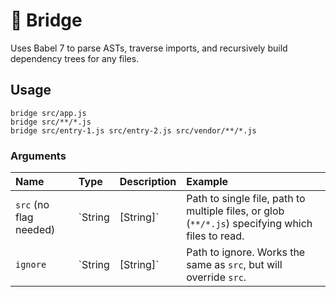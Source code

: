 # 🌉 Bridge

Uses Babel 7 to parse ASTs, traverse imports, and recursively build
dependency trees for any files.

## Usage

```
bridge src/app.js
bridge src/**/*.js
bridge src/entry-1.js src/entry-2.js src/vendor/**/*.js
```

### Arguments

| Name                   | Type                | Description                                                                                      | Example                                            |
| :--------------------- | :------------------ | :----------------------------------------------------------------------------------------------- | :------------------------------------------------- |
| `src` (no flag needed) | `String | [String]` | Path to single file, path to multiple files, or glob (`**/*.js`) specifying which files to read. | `bridge src/app.js` `bridge --src src/app.js`      |
| `ignore`               | `String | [String]` | Path to ignore. Works the same as `src`, but will override `src`.                                | `bridge src/**/*.js --ignore node_modules/**/*.js` |
